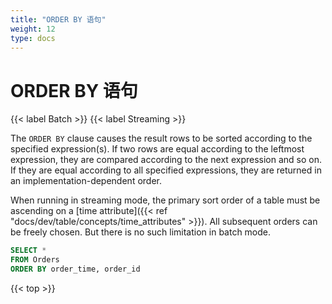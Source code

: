```yaml
---
title: "ORDER BY 语句"
weight: 12
type: docs
---
```

<!--
Licensed to the Apache Software Foundation (ASF) under one
or more contributor license agreements.  See the NOTICE file
distributed with this work for additional information
regarding copyright ownership.  The ASF licenses this file
to you under the Apache License, Version 2.0 (the
"License"); you may not use this file except in compliance
with the License.  You may obtain a copy of the License at

  http://www.apache.org/licenses/LICENSE-2.0

Unless required by applicable law or agreed to in writing,
software distributed under the License is distributed on an
"AS IS" BASIS, WITHOUT WARRANTIES OR CONDITIONS OF ANY
KIND, either express or implied.  See the License for the
specific language governing permissions and limitations
under the License.
-->

# ORDER BY 语句

{{< label Batch >}} {{< label Streaming >}}

The `ORDER BY` clause causes the result rows to be sorted according to the specified expression(s). If two rows are equal according to the leftmost expression, they are compared according to the next expression and so on. If they are equal according to all specified expressions, they are returned in an implementation-dependent order.

When running in streaming mode, the primary sort order of a table must be ascending on a [time attribute]({{< ref "docs/dev/table/concepts/time_attributes" >}}). All subsequent orders can be freely chosen. But there is no such limitation in batch mode.

```sql
SELECT *
FROM Orders
ORDER BY order_time, order_id
```

{{< top >}}
